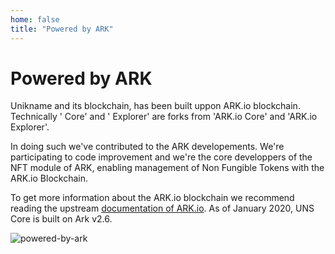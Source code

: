 ```yaml
---
home: false
title: "Powered by ARK"
---
```


# Powered by ARK

Unikname and its <brand name="uns"/> blockchain, has been built uppon ARK.io blockchain. Technically '<brand name="uns"/> Core' and '<brand name="uns"/> Explorer' are forks from 'ARK.io Core' and 'ARK.io Explorer'.

In doing such we've contributed to the ARK developements. We're participating to code improvement and we're the core developpers of the NFT module of ARK, enabling management of Non Fungible Tokens with the ARK.io Blockchain. 

To get more information about the ARK.io blockchain we recommend reading the upstream [documentation of ARK.io](https://docs.ark.io/).
As of January 2020, UNS Core is built on Ark v2.6.

![powered-by-ark](/images/poweredbyark6.png)

